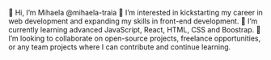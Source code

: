 👋 Hi, I’m Mihaela @mihaela-traia
👀 I’m interested in kickstarting my career in web development and expanding my skills in front-end development.
🌱 I’m currently learning advanced JavaScript, React, HTML, CSS and Boostrap.
💞️ I’m looking to collaborate on open-source projects, freelance opportunities, or any team projects where I can contribute and continue learning.
